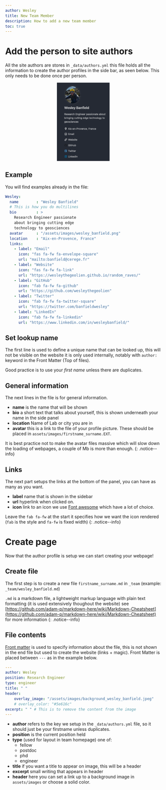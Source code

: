 ```yaml
---
author: Wesley
title: New Team Member
description: How to add a new team member
toc: true
---
```


# Add the person to site authors

All the site authors are stores in `_data/authors.yml` this file holds all the information to create the author profiles in the side bar, as seen below. This only needs to be done once per person.

<figure style="text-align: center;display: block;">
    <img src="/assets/images/side_bar_example.png" style="width: 40%">
</figure>

## Example
You will find examples already in the file:

``` yaml
Wesley:
  name        : "Wesley Banfield"
  # This is how you do multilines
  bio         : >
    Research Engineer passionate 
    about bringing cutting edge 
    technology to geosciences
  avatar      : "/assets/images/wesley_banfield.png"
  location    : "Aix-en-Provence, France"
  links:
    - label: "Email"
      icon: "fas fa-fw fa-envelope-square"
      url: "mailto:banfield@cerege.fr"
    - label: "Website"
      icon: "fas fa-fw fa-link"
      url: "https://wesleythegeolien.github.io/random_raves/"
    - label: "GitHub"
      icon: "fab fa-fw fa-github"
      url: "https://github.com/wesleythegeolien"
    - label: "Twitter"
      icon: "fab fa-fw fa-twitter-square"
      url: "https://twitter.com/banfieldwesley"
    - label: "LinkedIn"
      icon: "fab fa-fw fa-linkedin"
      url: "https://www.linkedin.com/in/wesleybanfield/"
```

## Set lookup name
The first line is used to define a unique name that can be looked up, this will not be visible on the website it is only used internally, notably with `author: ` keyword in the Front Matter (Top of files).

Good practice is to use your *first name* unless there are duplicates. 

## General information
The next lines in the file is for general information.
* **name** is the name that will be shown
* **bio** a short text that talks about yourself, this is shown underneath your name in the side panel
* **location** Name of Lab or city you are in
* **avatar** this is a link to the file of your profile picture. These should be placed in `assets/images/firstname_surname.EXT`. 

It is best practice not to make the avatar files massive which will slow down the loading of webpages, a couple of Mb is more than enough.
{: .notice--info}

## Links
The next part setups the links at the bottom of the panel, you can have as many as you want.
* **label** name that is shown in the sidebar
* **url** hyperlink when clicked on.
* **icon** link to an icon we use [Font awesome](https://fontawesome.com/icons?d=gallery) which have a lot of choice. 

Leave the `fab fa-fw` at the start it specifies how we want the icon rendered (`fab` is the style and `fa-fw` is fixed width)
{: .notice--info}

# Create page
Now that the author profile is setup we can start creating your webpage!

## Create file
The first step is to create a new file `firstname_surname.md` in `_team` (example: `_team/wesley_banfield.md`)

`.md` is a markdown file, a lightweight markup language with plain text formatting (it is used extensively thoughout the website) see [https://github.com/adam-p/markdown-here/wiki/Markdown-Cheatsheet](https://github.com/adam-p/markdown-here/wiki/Markdown-Cheatsheet) for more information
{: .notice--info}

## File contents
[Front matter](https://jekyllrb.com/docs/front-matter/) is used to specify information about the file, this is not shown in the end file but used to create the website (links + magic). Front Matter is placed between `---` as in the example below.

``` yaml
---
author: Wesley
position: Research Engineer
type: engineer
title: " "
header:
    overlay_image: "/assets/images/background_wesley_banfield.jpeg"
    # overlay_color: "#5e616c"
excerpt: " " # This is to remove the content from the image
---
```

* **author** refers to the key we setup in the `_data/authors.yml` file, so it should just be your firstname unless duplicates.
* **position** is the current position held
* **type** (used for layout in team homepage) one of:
    * fellow
    * postdoc
    * phd
    * engineer
* **title** if you want a title to appear on image, this will be a header
* **excerpt** small writing that appears in header
* **header** here you can set a link up to a background image in `assets/images` or choose a solid color.